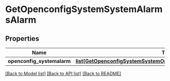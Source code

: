 # GetOpenconfigSystemSystemAlarmsAlarm

## Properties
Name | Type | Description | Notes
------------ | ------------- | ------------- | -------------
**openconfig_systemalarm** | [**list[GetOpenconfigSystemSystemOpenconfigsystemsystemAlarmsAlarm]**](GetOpenconfigSystemSystemOpenconfigsystemsystemAlarmsAlarm.md) |  | [optional] 

[[Back to Model list]](../README.md#documentation-for-models) [[Back to API list]](../README.md#documentation-for-api-endpoints) [[Back to README]](../README.md)


